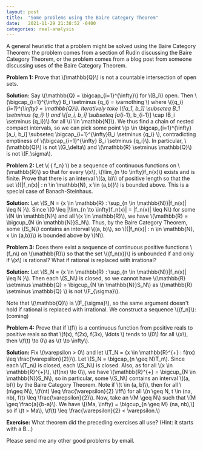 ```yaml
---
layout: post
title:  "Some problems using the Baire Category Theorem"
date:   2021-11-29 21:38:52 -0400
categories: real-analysis
---
```



A general heuristic that a problem might be solved using the Baire Category Theorem: the problem comes from a section of Rudin discussing the Baire Category Theorem, or the problem comes from a blog post from someone discussing uses of the Baire Category Theorem.

**Problem 1:** Prove that \\(\mathbb{Q}\\) is not a countable intersection of open sets.

**Solution:**
Say \\(\mathbb{Q} = \bigcap_{i=1}^{\infty}\\) for \\(B_i\\) open. Then \\(\bigcap_{i=1}^{\infty} B_i \setminus \{q_i\} = \varnothing \\) where \\(\{q_i\}_{i=1}^{\infty} = \mathbb{Q}\\). Iteratively take \\([a_1, b_1] \subseteq B_1 \setminus \{q_i\} \\) and \\([a_i, b_i] \subseteq [a_{i-1}, b_{i-1}] \cap (B_i \setminus \{q_i\})\\) for all \\(i \in \mathbb{N}\\). We thus find a chain of nested compact intervals, so we can pick some point \\(p \in \bigcap_{i=1}^{\infty}[a_i, b_i] \subseteq \bigcap_{i=1}^{\infty}B_i \setminus \{q_i\} \\), contradicting emptiness of \\(\bigcap_{i=1}^{\infty} B_i \setminus \{q_i\}\\). In particular, \\(\mathbb{Q}\\) is not \\(G_\delta\\) and \\(\mathbb{R} \setminus \mathbb{Q}\\) is not \\(F_\sigma\\).


**Problem 2:**
Let \\( \{ f_n\} \\) be a sequence of continuous functions on \\(\mathbb{R}\\) so that for every \\(x\\), \\(\lim_{n \to \infty}f_n(x)\\) exists and is finite. Prove that there is an interval \\((a, b)\\) of positive length so that the set \\(\{|f_n(x)| : n \in \mathbb{N}, x \in (a,b)\}\\) is bounded above. This is a special case of Banach-Steinhaus.

**Solution:**
Let \\(S_N = \{x \in \mathbb{R} : \sup_{n \in \mathbb{N}}|f_n(x)| \leq N \}\\). Since \\(0 \leq |\lim_{n \to \infty}f_n(x)| = |f_n(x)| \leq N\\) for some \\(N \in \mathbb{N}\\) and all \\(x \in \mathbb{R}\\), we have \\(\mathbb{R} = \bigcup_{N \in \mathbb{N}}S_N\\). Thus, by the Baire Category Theorem, some \\(S_N\\) contains an interval \\((a, b)\\), so \\(\{|f_n(x)| : n \in \mathbb{N}, x \in (a,b)\}\\) is bounded above by \\(N\\).

**Problem 3:**
Does there exist a sequence of continuous positive functions \\(f_n\\) on \\(\mathbb{R}\\) so that the set \\(\{f_n(x)\}\\) is unbounded if and only if \\(x\\) is rational? What if rational is replaced with irrational?

**Solution:**
Let \\(S_N = \{x \in \mathbb{R} : \sup_{n \in \mathbb{N}}|f_n(x)| \leq N \}\\). Then each \\(S_N\\) is closed, so we cannot have \\(\mathbb{R} \setminus \mathbb{Q} = \bigcup_{N \in \mathbb{N}}S_N\\) as \\(\mathbb{R} \setminus \mathbb{Q} \\) is not \\(F_{\sigma}\\).

Note that \\(\mathbb{Q}\\) is \\(F_{\sigma}\\), so the same argument doesn't hold if rational is replaced with irrational. We construct a sequence \\(\{f_n\}\\): (coming)

<!-- **Problem 4:**
Prove that if \\( \{ f_n\} \\) is a sequence of continuous functions from \\( \mathbb{R}\\) to \\( \mathbb{R} \\) so that for each \\(x\\), \\( f(x) = \lim_{n \to \infty}f_n(x)\\) exists and is finite, then for each \\(\varepsilon > 0 \\) there is a nonempty open set \\(U \\) and a large \\(N\\) so that \\( |f(x) - f_n(x)| < \varepsilon\\) for all \\(n \geq N\\), \\(x \in U \\). -->


**Problem 4:**
Prove that if \\(f\\) is a continuous function from positive reals to positive reals so that \\(f(x), f(2x), f(3x), \ldots \\) tends to \\(0\\) for all \\(x\\), then \\(f(t) \to 0\\) as \\(t \to \infty\\).

**Solution:**
Fix \\(\varepsilon > 0\\) and let \\(T_N = \{x \in \mathbb{R}^{+} : f(nx) \leq \frac{\varepsilon}{2}\}\\). Let \\(S_N = \bigcap_{n \geq N}T_n\\). Since each \\(T_n\\) is closed, each \\(S_N\\) is closed. Also, as for all \\(x \in \mathbb{R}^{+}\\), \\(f(nx) \to 0\\), we have \\(\mathbb{R}^{+} = \bigcup_{N \in \mathbb{N}}S_N\\), so in particular, some \\(S_N\\) contains an interval \\((a, b)\\) by the Baire Category Theorem. Note if \\(t \in (a, b)\\), then for all \\(n\geq N\\), \\(f(nt) \leq \frac{\varepsilon}{2} \iff\\) for all \\(n \geq N, t \in (na, nb), f(t) \leq \frac{\varepsilon}{2}\\). Now, take an \\(M \geq N\\) such that \\(M \geq \frac{a}{b-a}\\). We have
\\[(Ma, \infty) = \bigcup_{n \geq M} (na, nb),\\] so if \\(t > Ma\\), \\(f(t) \leq \frac{\varepsilon}{2} < \varepsilon.\\)



**Exercise:**
What theorem did the preceding exercises all use? (Hint: it starts with a B...)


Please send me any other good problems by email.
